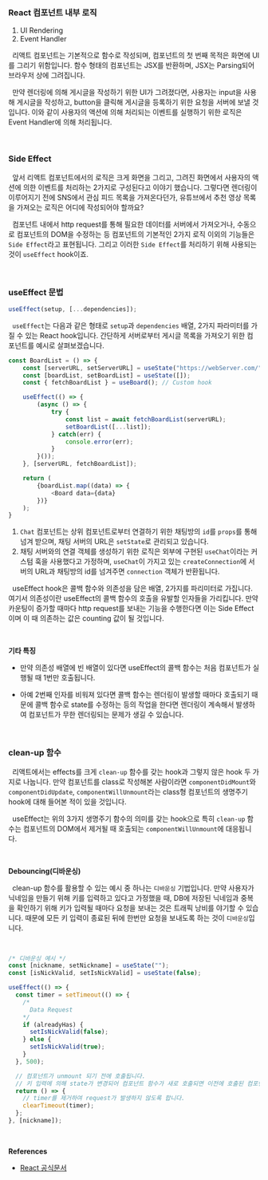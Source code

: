### React 컴포넌트 내부 로직

1. UI Rendering
2. Event Handler

&nbsp;&nbsp;리액트 컴포넌트는 기본적으로 함수로 작성되며, 컴포넌트의 첫 번째 목적은 화면에 UI를 그리기 위함입니다. 함수 형태의 컴포넌트는 JSX를 반환하며, JSX는 Parsing되어 브라우저 상에 그려집니다.

&nbsp;&nbsp;만약 렌더링에 의해 게시글을 작성하기 위한 UI가 그려졌다면, 사용자는 input을 사용해 게시글을 작성하고, button을 클릭해 게시글을 등록하기 위한 요청을 서버에 보낼 것 입니다. 이와 같이 사용자의 액션에 의해 처리되는 이벤트를 실행하기 위한 로직은 Event Handler에 의해 처리됩니다.

<br>

### Side Effect

&nbsp;&nbsp;앞서 리액트 컴포넌트에서의 로직은 크게 화면을 그리고, 그려진 화면에서 사용자의 액션에 의한 이벤트를 처리하는 2가지로 구성된다고 이야기 했습니다. 그렇다면 렌더링이 이루어지기 전에 SNS에서 관심 피드 목록을 가져온다던가, 유튜브에서 추천 영상 목록을 가져오는 로직은 어디에 작성되어야 할까요?

&nbsp;&nbsp;컴포넌트 내에서 http request를 통해 필요한 데이터를 서버에서 가져오거나, 수동으로 컴포넌트의 DOM을 수정하는 등 컴포넌트의 기본적인 2가지 로직 이외의 기능들은 `Side Effect`라고 표현됩니다. 그리고 이러한 `Side Effect`를 처리하기 위해 사용되는 것이 `useEffect` hook이죠.

<br>

### useEffect 문법

```javascript
useEffect(setup, [...dependencies]);
```

&nbsp;&nbsp;`useEffect`는 다음과 같은 형태로 `setup`과 `dependencies` 배열, 2가지 파라미터를 가질 수 있는 React hook입니다. 간단하게 서버로부터 게시글 목록을 가져오기 위한 컴포넌트를 예시로 살펴보겠습니다.


```javascript
const BoardList = () => {
	const [serverURL, setServerURL] = useState("https://webServer.com/");
	const [boardList, setBoardList] = useState([]);
	const { fetchBoardList } = useBoard(); // Custom hook

	useEffect(() => {
		(async () => {
			try {
				const list = await fetchBoardList(serverURL);
				setBoardList([...list]);
			} catch(err) {
				console.error(err);
			}
		}());
	}, [serverURL, fetchBoardList]);

	return (
		{boardList.map((data) => {
			<Board data={data} 
		})}
	);
}
```

1. `Chat` 컴포넌트는 상위 컴포넌트로부터 연결하기 위한 채팅방의 `id`를 `props`를 통해 넘겨 받으며, 채팅 서버의 URL은 `setState`로 관리되고 있습니다.
2. 채팅 서버와의 연결 객체를 생성하기 위한 로직은 외부에 구현된 `useChat`이라는 커스텀 훅을 사용했다고 가정하며, `useChat`이 가지고 있는 `createConnection`에 서버의 URL과 채팅방의 id를 넘겨주면 `connection` 객체가 반환됩니다.


&nbsp;&nbsp;useEffect hook은 콜백 함수와 의존성을 담은 배열, 2가지를 파리미터로 가집니다. 여기서 의존성이란 useEffect의 콜백 함수의 호출을 유발할 인자들을 가리킵니다. 만약 카운팅이 증가할 때마다 http request를 보내는 기능을 수행한다면 이는 Side Effect이며 이 때 의존하는 값은 counting 값이 될 것입니다.

<br>

**기타 특징**

- 만약 의존성 배열에 빈 배열이 있다면 useEffect의 콜백 함수는 처음 컴포넌트가 실행될 때 1번만 호출됩니다.

- 아예 2번째 인자를 비워져 있다면 콜백 함수는 렌더링이 발생할 때마다 호출되기 때문에 콜백 함수로 state를 수정하는 등의 작업을 한다면 렌더링이 계속해서 발생하여 컴포넌트가 무한 렌더링되는 문제가 생길 수 있습니다.

<br>

### clean-up 함수

&nbsp;&nbsp;리액트에서는 effects를 크게 `clean-up` 함수를 갖는 hook과 그렇지 않은 hook 두 가지로 나눕니다. 만약 컴포넌트를 class로 작성해본 사람이라면 `componentDidMount`와 `componentDidUpdate`, `componentWillUnmount`라는 class형 컴포넌트의 생명주기 hook에 대해 들어본 적이 있을 것입니다.

&nbsp;&nbsp;useEffect는 위의 3가지 생명주기 함수의 의미를 갖는 hook으로 특히 `clean-up` 함수는 컴포넌트의 DOM에서 제거될 때 호출되는 `componentWillUnmount`에 대응됩니다.

<br>

**Debouncing(디바운싱)**

&nbsp;&nbsp;clean-up 함수를 활용할 수 있는 예시 중 하나는 `디바운싱` 기법입니다. 만약 사용자가 닉네임을 만들기 위해 키를 입력하고 있다고 가정했을 때, DB에 저장된 닉네임과 중복을 확인하기 위해 키가 입력될 때마다 요청을 보내는 것은 트래픽 낭비를 야기할 수 있습니다. 때문에 모든 키 입력이 종료된 뒤에 한번만 요청을 보내도록 하는 것이 `디바운싱`입니다.

<br>

```javascript
/* 디바운싱 예시 */
const [nickname, setNickname] = useState("");
const [isNickValid, setIsNickValid] = useState(false);

useEffect(() => {
  const timer = setTimeout(() => {
    /*
      Data Request
    */
    if (alreadyHas) {
      setIsNickValid(false);
    } else {
      setIsNickValid(true);
    }
  }, 500);

  // 컴포넌트가 unmount 되기 전에 호출됩니다.
  // 키 입력에 의해 state가 변경되어 컴포넌트 함수가 새로 호출되면 이전에 호출된 컴포넌트는 unmount됩니다.
  return () => {
    // timer를 제거하여 request가 발생하지 않도록 합니다.
    clearTimeout(timer);
  };
}, [nickname]);
```

<br>

**References**
- [React 공식문서](https://react.dev/reference/react/useEffect)